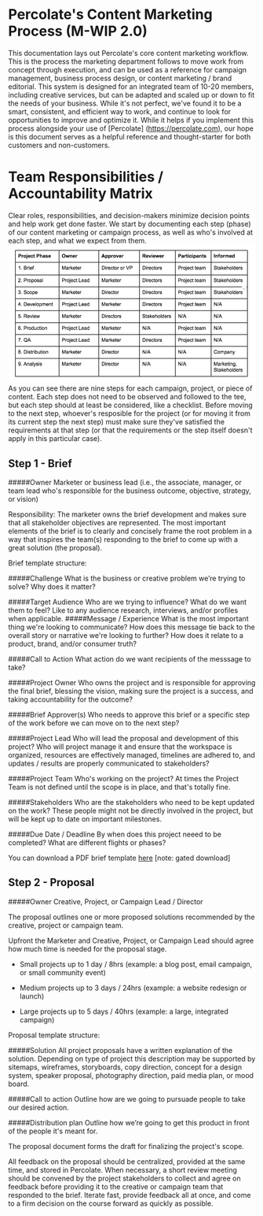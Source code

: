 # Percolate's Content Marketing Process (M-WIP 2.0)
This documentation lays out Percolate's core content marketing workflow. This is the process the marketing department follows to move work from concept through execution, and can be used as a reference for campaign management, business process design, or content marketing / brand editorial. This system is designed for an integrated team of 10-20 members, including creative services, but can be adapted and scaled up or down to fit the needs of your business. While it's not perfect, we've found it to be a smart, consistent, and efficient way to work, and continue to look for opportunities to improve and optimize it. While it helps if you implement this process alongside your use of [Percolate] (https://percolate.com), our hope is this document serves as a helpful reference and thought-starter for both customers and non-customers.
# Team Responsibilities / Accountability Matrix
Clear roles, responsibilities, and decision-makers minimize decision points and help work get done faster. We start by documenting each step (phase) of our content marketing or campaign process, as well as who's involved at each step, and what we expect from them.
![alt tag](https://raw.githubusercontent.com/ChrisBolman/percolate-content-marketing-process/master/images/percolate-wip-marketing-responsibility-matrix-v1.png)
As you can see there are nine steps for each campaign, project, or piece of content. Each step does not need to be observed and followed to the tee, but each step should at least be considered, like a checklist. Before moving to the next step, whoever's resposible for the project (or for moving it from its current step the next step) must make sure they've satisfied the requirements at that step (or that the requirements or the step itself doesn't apply in this particular case). 
## Step 1 - Brief

#####Owner
Marketer or business lead (i.e., the associate, manager, or team lead who's responsible for the business outcome, objective, strategy, or vision)

Responsibility: The marketer owns the brief development and makes sure that all stakeholder objectives are represented. The most important elements of the brief is to clearly and concisely frame the root problem in a way that inspires the team(s) responding to the brief to come up with a great solution (the proposal).  

Brief template structure:

#####Challenge
What is the business or creative problem we’re trying to solve? Why does it matter?

#####Target Audience
Who are we trying to influence? What do we want them to feel? Like to any audience research, interviews, and/or profiles when applicable. 
#####Message / Experience
What is the most important thing we're looking to communicate? How does this message tie back to the overall story or narrative we're looking to further? How does it relate to a product, brand, and/or consumer truth?

#####Call to Action 
What action do we want recipients of the messsage to take?

#####Project Owner 
Who owns the project and is responsible for approving the final brief, blessing the vision, making sure the project is a success, and taking accountability for the outcome?

#####Brief Approver(s)
Who needs to approve this brief or a specific step of the work before we can move on to the next step?

#####Project Lead
Who will lead the proposal and development of this project? Who will project manage it and ensure that the workspace is organized, resources are effectively managed, timelines are adhered to, and updates / results are properly communicated to stakeholders?

#####Project Team
Who's working on the project? At times the Project Team is not defined until the scope is in place, and that's totally fine.

#####Stakeholders
Who are the stakeholders who need to be kept updated on the work? These people might not be directly involved in the project, but will be kept up to date on important milestones. 

#####Due Date / Deadline
By when does this project neeed to be completed? What are different flights or phases?

You can download a PDF brief template [here](https://learn.percolate.com/how-to-build-a-creative-brief/) [note: gated download]

## Step 2 - Proposal

#####Owner
Creative, Project, or Campaign Lead / Director

The proposal outlines one or more proposed solutions recommended by the creative, project or campaign team. 

Upfront the Marketer and Creative, Project, or Campaign Lead should agree how much time is needed for the proposal stage. 

+ Small projects up to 1 day / 8hrs (example: a blog post, email campaign, or small community event)

+ Medium projects up to 3 days / 24hrs (example: a website redesign or launch)

+ Large projects up to 5 days / 40hrs (example: a large, integrated campaign)


Proposal template structure:

#####Solution
All project proposals have a written explanation of the solution. Depending on type of project this description may be supported by sitemaps, wireframes, storyboards, copy direction, concept for a design system, speaker proposal, photography direction, paid media plan, or mood board. 

#####Call to action
Outline how are we going to pursuade people to take our desired action.

#####Distribution plan
Outline how we’re going to get this product in front of the people it's meant for.

The proposal document forms the draft for finalizing the project's scope. 

All feedback on the proposal should be centralized, provided at the same time, and stored in Percolate. When necessary, a short review meeting should be convened by the project stakeholders to collect and agree on feedback before providing it to the creative or campaign team that responded to the brief. Iterate fast, provide feedback all at once, and come to a firm decision on the course forward as quickly as possible. 

